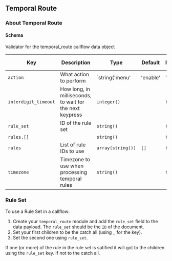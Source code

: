 ## Temporal Route

### About Temporal Route

#### Schema

Validator for the temporal_route callflow data object



Key | Description | Type | Default | Required | Support Level
--- | ----------- | ---- | ------- | -------- | -------------
`action` | What action to perform | `string('menu' | 'enable' | 'disable' | 'reset')` |   | `false` |  
`interdigit_timeout` | How long, in milliseconds, to wait for the next keypress | `integer()` |   | `false` |  
`rule_set` | ID of the rule set | `string()` |   | `false` |  
`rules.[]` |   | `string()` |   | `false` |  
`rules` | List of rule IDs to use | `array(string())` | `[]` | `false` |  
`timezone` | Timezone to use when processing temporal rules | `string()` |   | `false` |  






### Rule Set

To use  a Rule Set in a callflow:

1. Create your `temporal_route` module and add the `rule_set` field to the data payload. The `rule_set` should be the `ID` of the document.
2. Set your first children to be the catch all (using `_` for the key).
3. Set the second one using `rule_set`.

If one (or more) of the rule in the rule set is satified it will got to the children using the `rule_set` key. If not to the catch all.
